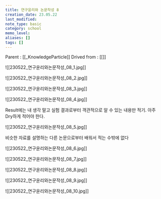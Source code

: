 ```yaml
---
title: 연구윤리와 논문작성 8
creation_date: 23.05.22
last_modified: 
note_type: basic
category: school
memo_level: 
aliases: []
tags: []
---
```


Parent : [[_KnowledgeParticle]]
Drived from : [[]]

![[230522_연구윤리와논문작성_08_1.jpg]]

![[230522_연구윤리와논문작성_08_2.jpg]]

![[230522_연구윤리와논문작성_08_3.jpg]]

![[230522_연구윤리와논문작성_08_4.jpg]]

Result에는 내 생각 말고 실험 결과로부터 객관적으로 알 수 있는 내용만 적기. 아주 Dry하게 적어야 한다.

![[230522_연구윤리와논문작성_08_5.jpg]]

비슷한 자료를 설명하는 다른 논문으로부터 배워서 적는 수밖에 없다

![[230522_연구윤리와논문작성_08_6.jpg]]

![[230522_연구윤리와논문작성_08_7.jpg]]

![[230522_연구윤리와논문작성_08_8.jpg]]

![[230522_연구윤리와논문작성_08_9.jpg]]


![[230522_연구윤리와논문작성_08_10.jpg]]
